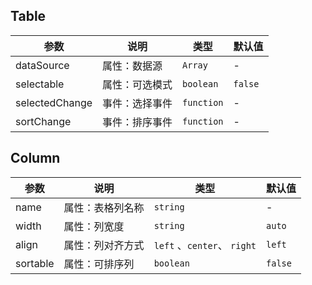 ## Table

| 参数 | 说明 | 类型 | 默认值 |
| --- | --- | --- | --- |
| dataSource | 属性：数据源 | `Array` | - |
| selectable | 属性：可选模式 | `boolean` | `false` |
| selectedChange | 事件：选择事件 | `function` | - |
| sortChange | 事件：排序事件 | `function` | - |

## Column

| 参数 | 说明 | 类型 | 默认值 |
| --- | --- | --- | --- |
| name | 属性：表格列名称 | `string` | - |
| width | 属性：列宽度 | `string` | `auto` |
| align | 属性：列对齐方式 | `left` 、`center`、 `right` | `left` |
| sortable | 属性：可排序列 | `boolean` | `false` |
